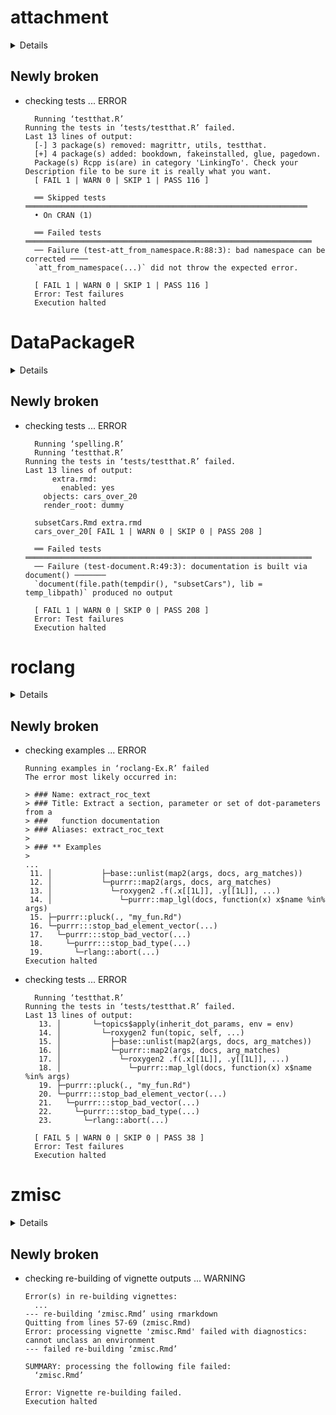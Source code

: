 # attachment

<details>

* Version: 0.2.4
* GitHub: https://github.com/Thinkr-open/attachment
* Source code: https://github.com/cran/attachment
* Date/Publication: 2021-11-16 08:40:08 UTC
* Number of recursive dependencies: 53

Run `cloud_details(, "attachment")` for more info

</details>

## Newly broken

*   checking tests ... ERROR
    ```
      Running ‘testthat.R’
    Running the tests in ‘tests/testthat.R’ failed.
    Last 13 lines of output:
      [-] 3 package(s) removed: magrittr, utils, testthat.
      [+] 4 package(s) added: bookdown, fakeinstalled, glue, pagedown.
      Package(s) Rcpp is(are) in category 'LinkingTo'. Check your Description file to be sure it is really what you want.
      [ FAIL 1 | WARN 0 | SKIP 1 | PASS 116 ]
      
      ══ Skipped tests ═══════════════════════════════════════════════════════════════
      • On CRAN (1)
      
      ══ Failed tests ════════════════════════════════════════════════════════════════
      ── Failure (test-att_from_namespace.R:88:3): bad namespace can be corrected ────
      `att_from_namespace(...)` did not throw the expected error.
      
      [ FAIL 1 | WARN 0 | SKIP 1 | PASS 116 ]
      Error: Test failures
      Execution halted
    ```

# DataPackageR

<details>

* Version: 0.15.8
* GitHub: https://github.com/ropensci/DataPackageR
* Source code: https://github.com/cran/DataPackageR
* Date/Publication: 2021-03-17 09:50:03 UTC
* Number of recursive dependencies: 90

Run `cloud_details(, "DataPackageR")` for more info

</details>

## Newly broken

*   checking tests ... ERROR
    ```
      Running ‘spelling.R’
      Running ‘testthat.R’
    Running the tests in ‘tests/testthat.R’ failed.
    Last 13 lines of output:
          extra.rmd:
            enabled: yes
        objects: cars_over_20
        render_root: dummy
      
      subsetCars.Rmd extra.rmd
      cars_over_20[ FAIL 1 | WARN 0 | SKIP 0 | PASS 208 ]
      
      ══ Failed tests ════════════════════════════════════════════════════════════════
      ── Failure (test-document.R:49:3): documentation is built via document() ───────
      `document(file.path(tempdir(), "subsetCars"), lib = temp_libpath)` produced no output
      
      [ FAIL 1 | WARN 0 | SKIP 0 | PASS 208 ]
      Error: Test failures
      Execution halted
    ```

# roclang

<details>

* Version: 0.1.4
* GitHub: https://github.com/zhuxr11/roclang
* Source code: https://github.com/cran/roclang
* Date/Publication: 2022-02-01 16:00:05 UTC
* Number of recursive dependencies: 56

Run `cloud_details(, "roclang")` for more info

</details>

## Newly broken

*   checking examples ... ERROR
    ```
    Running examples in ‘roclang-Ex.R’ failed
    The error most likely occurred in:
    
    > ### Name: extract_roc_text
    > ### Title: Extract a section, parameter or set of dot-parameters from a
    > ###   function documentation
    > ### Aliases: extract_roc_text
    > 
    > ### ** Examples
    > 
    ...
     11. │           ├─base::unlist(map2(args, docs, arg_matches))
     12. │           └─purrr::map2(args, docs, arg_matches)
     13. │             └─roxygen2 .f(.x[[1L]], .y[[1L]], ...)
     14. │               └─purrr::map_lgl(docs, function(x) x$name %in% args)
     15. ├─purrr::pluck(., "my_fun.Rd")
     16. └─purrr:::stop_bad_element_vector(...)
     17.   └─purrr:::stop_bad_vector(...)
     18.     └─purrr:::stop_bad_type(...)
     19.       └─rlang::abort(...)
    Execution halted
    ```

*   checking tests ... ERROR
    ```
      Running ‘testthat.R’
    Running the tests in ‘tests/testthat.R’ failed.
    Last 13 lines of output:
       13. │       └─topics$apply(inherit_dot_params, env = env)
       14. │         └─roxygen2 fun(topic, self, ...)
       15. │           ├─base::unlist(map2(args, docs, arg_matches))
       16. │           └─purrr::map2(args, docs, arg_matches)
       17. │             └─roxygen2 .f(.x[[1L]], .y[[1L]], ...)
       18. │               └─purrr::map_lgl(docs, function(x) x$name %in% args)
       19. ├─purrr::pluck(., "my_fun.Rd")
       20. └─purrr:::stop_bad_element_vector(...)
       21.   └─purrr:::stop_bad_vector(...)
       22.     └─purrr:::stop_bad_type(...)
       23.       └─rlang::abort(...)
      
      [ FAIL 5 | WARN 0 | SKIP 0 | PASS 38 ]
      Error: Test failures
      Execution halted
    ```

# zmisc

<details>

* Version: 0.2.1
* GitHub: NA
* Source code: https://github.com/cran/zmisc
* Date/Publication: 2022-02-02 08:30:02 UTC
* Number of recursive dependencies: 56

Run `cloud_details(, "zmisc")` for more info

</details>

## Newly broken

*   checking re-building of vignette outputs ... WARNING
    ```
    Error(s) in re-building vignettes:
      ...
    --- re-building ‘zmisc.Rmd’ using rmarkdown
    Quitting from lines 57-69 (zmisc.Rmd) 
    Error: processing vignette 'zmisc.Rmd' failed with diagnostics:
    cannot unclass an environment
    --- failed re-building ‘zmisc.Rmd’
    
    SUMMARY: processing the following file failed:
      ‘zmisc.Rmd’
    
    Error: Vignette re-building failed.
    Execution halted
    ```

